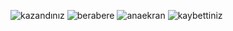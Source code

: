 
![kazandınız](https://github.com/korkmazanil/RockPaperScissors/assets/53142240/7b38b433-7078-48c2-baa1-257b82a94521)
![berabere](https://github.com/korkmazanil/RockPaperScissors/assets/53142240/b4179462-9966-4d66-b546-bef27cc4e54f)
![anaekran](https://github.com/korkmazanil/RockPaperScissors/assets/53142240/6852a7b5-311b-4551-b3dd-993931f343a6)
![kaybettiniz](https://github.com/korkmazanil/RockPaperScissors/assets/53142240/421c50cb-42b0-487e-b982-007d5e9e587a)
